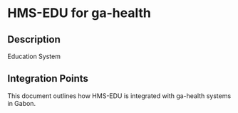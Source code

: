 # HMS-EDU for ga-health

## Description

Education System

## Integration Points

This document outlines how HMS-EDU is integrated with ga-health systems in Gabon.
